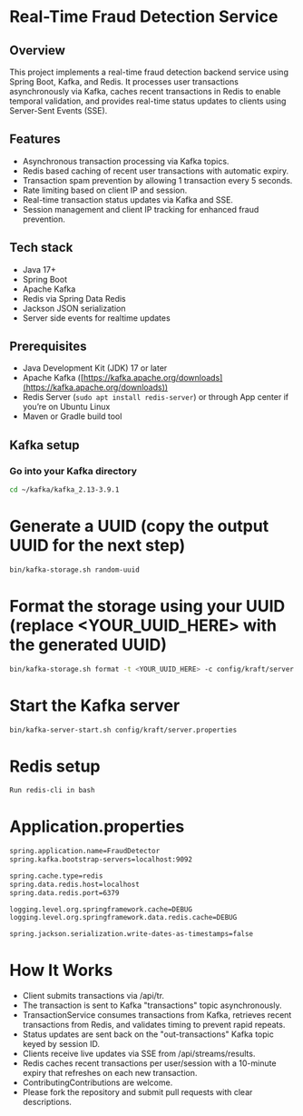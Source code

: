 # Real-Time Fraud Detection Service

## Overview
This project implements a real-time fraud detection backend service using Spring Boot, Kafka, and Redis. It processes user transactions asynchronously via Kafka, caches recent transactions in Redis to enable temporal validation, and provides real-time status updates to clients using Server-Sent Events (SSE).

## Features
- Asynchronous transaction processing via Kafka topics.
- Redis based caching of recent user transactions with automatic expiry.
- Transaction spam prevention by allowing 1 transaction every 5 seconds.
- Rate limiting based on client IP and session.
- Real-time transaction status updates via Kafka and SSE.
- Session management and client IP tracking for enhanced fraud prevention.

## Tech stack
- Java 17+
- Spring Boot
- Apache Kafka
- Redis via Spring Data Redis
- Jackson JSON serialization
- Server side events for realtime updates

## Prerequisites
- Java Development Kit (JDK) 17 or later
- Apache Kafka ([https://kafka.apache.org/downloads](https://kafka.apache.org/downloads))
- Redis Server (`sudo apt install redis-server`) or through App center if you’re on Ubuntu Linux
- Maven or Gradle build tool

## Kafka setup


### Go into your Kafka directory
```bash
cd ~/kafka/kafka_2.13-3.9.1
```
# Generate a UUID (copy the output UUID for the next step)
```bash
bin/kafka-storage.sh random-uuid
```

# Format the storage using your UUID (replace <YOUR_UUID_HERE> with the generated UUID)
```bash
bin/kafka-storage.sh format -t <YOUR_UUID_HERE> -c config/kraft/server.properties
```

# Start the Kafka server
```bash
bin/kafka-server-start.sh config/kraft/server.properties
```

# Redis setup
```bash
Run redis-cli in bash
```

# Application.properties
```bash
spring.application.name=FraudDetector
spring.kafka.bootstrap-servers=localhost:9092

spring.cache.type=redis
spring.data.redis.host=localhost
spring.data.redis.port=6379

logging.level.org.springframework.cache=DEBUG
logging.level.org.springframework.data.redis.cache=DEBUG

spring.jackson.serialization.write-dates-as-timestamps=false
```
# How It Works

- Client submits transactions via /api/tr.
- The transaction is sent to Kafka "transactions" topic asynchronously.
- TransactionService consumes transactions from Kafka, retrieves recent transactions from Redis, and validates timing to prevent rapid repeats.
- Status updates are sent back on the "out-transactions" Kafka topic keyed by session ID.
- Clients receive live updates via SSE from /api/streams/results.
- Redis caches recent transactions per user/session with a 10-minute expiry that refreshes on each new transaction.
- ContributingContributions are welcome.
- Please fork the repository and submit pull requests with clear descriptions.

